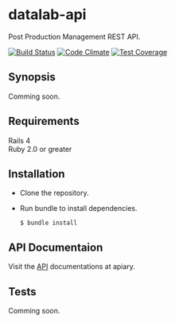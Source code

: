 # datalab-api
Post Production Management REST API.
 
[![Build Status](https://travis-ci.org/nicolasduval/datalab-api.svg?branch=master)](https://travis-ci.org/nicolasduval/datalab-api)
[![Code Climate](https://codeclimate.com/github/nicolasduval/datalab-api/badges/gpa.svg)](https://codeclimate.com/github/nicolasduval/datalab-api)
[![Test Coverage](https://codeclimate.com/github/nicolasduval/datalab-api/badges/coverage.svg)](https://codeclimate.com/github/nicolasduval/datalab-api/coverage)
## Synopsis
Comming soon.


## Requirements
Rails 4   
Ruby 2.0 or greater


## Installation
* Clone the repository.   
* Run bundle to install dependencies.  
 
   `$ bundle install`


## API Documentaion

Visit the [API](http://docs.datalab.apiary.io/) documentations at apiary.

## Tests

Comming soon. 
